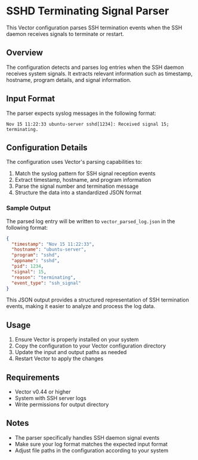 # SSHD Terminating Signal Parser

This Vector configuration parses SSH termination events when the SSH daemon receives signals to terminate or restart.

## Overview

The configuration detects and parses log entries when the SSH daemon receives system signals. It extracts relevant information such as timestamp, hostname, program details, and signal information.

## Input Format

The parser expects syslog messages in the following format:

```
Nov 15 11:22:33 ubuntu-server sshd[1234]: Received signal 15; terminating.
```

## Configuration Details

The configuration uses Vector's parsing capabilities to:
1. Match the syslog pattern for SSH signal reception events
2. Extract timestamp, hostname, and program information
3. Parse the signal number and termination message
4. Structure the data into a standardized JSON format

### Sample Output

The parsed log entry will be written to `vector_parsed_log.json` in the following format:

```json
{
  "timestamp": "Nov 15 11:22:33",
  "hostname": "ubuntu-server",
  "program": "sshd",
  "appname": "sshd",
  "pid": 1234,
  "signal": 15,
  "reason": "terminating",
  "event_type": "ssh_signal"
}
```

This JSON output provides a structured representation of SSH termination events, making it easier to analyze and process the log data.

## Usage

1. Ensure Vector is properly installed on your system
2. Copy the configuration to your Vector configuration directory
3. Update the input and output paths as needed
4. Restart Vector to apply the changes

## Requirements

- Vector v0.44 or higher
- System with SSH server logs
- Write permissions for output directory

## Notes

- The parser specifically handles SSH daemon signal events
- Make sure your log format matches the expected input format
- Adjust file paths in the configuration according to your system
